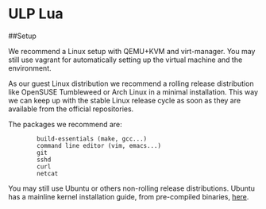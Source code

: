 ULP Lua
========

##Setup

We recommend a Linux setup with QEMU+KVM and virt-manager. You may still use vagrant
for automatically setting up the virtual machine and the environment.

As our guest Linux distribution we recommend a rolling release distribution
like OpenSUSE Tumbleweed or Arch Linux in a minimal installation. This way
we can keep up with the stable Linux release cycle as soon as they are available from the official repositories.

The packages we recommend are:
```
        build-essentials (make, gcc...)
        command line editor (vim, emacs...)
        git
        sshd
        curl
        netcat
```

You may still use Ubuntu or others non-rolling release distributions. Ubuntu has a mainline kernel installation guide,
from pre-compiled binaries, [here](https://wiki.ubuntu.com/Kernel/MainlineBuilds).
